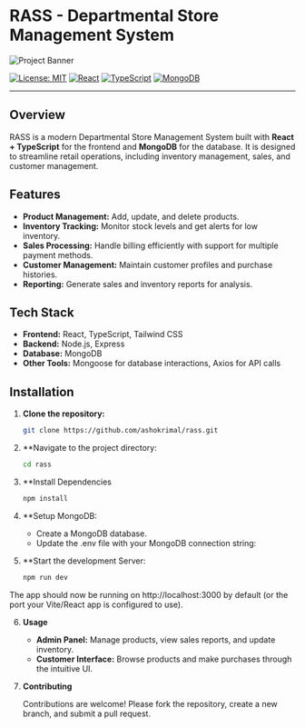 # RASS - Departmental Store Management System

![Project Banner](https://via.placeholder.com/800x200.png?text=RASS+Departmental+Store+Management+System)

[![License: MIT](https://img.shields.io/badge/License-MIT-yellow.svg)](https://opensource.org/licenses/MIT)
[![React](https://img.shields.io/badge/React-18.2.0-blue)](https://reactjs.org/)
[![TypeScript](https://img.shields.io/badge/TypeScript-5.2.2-blue)](https://www.typescriptlang.org/)
[![MongoDB](https://img.shields.io/badge/MongoDB-6.0.7-green)](https://www.mongodb.com/)

---

## Overview
RASS is a modern Departmental Store Management System built with **React + TypeScript** for the frontend and **MongoDB** for the database. It is designed to streamline retail operations, including inventory management, sales, and customer management.

## Features
- **Product Management:** Add, update, and delete products.
- **Inventory Tracking:** Monitor stock levels and get alerts for low inventory.
- **Sales Processing:** Handle billing efficiently with support for multiple payment methods.
- **Customer Management:** Maintain customer profiles and purchase histories.
- **Reporting:** Generate sales and inventory reports for analysis.

## Tech Stack
- **Frontend:** React, TypeScript, Tailwind CSS 
- **Backend:** Node.js, Express
- **Database:** MongoDB
- **Other Tools:** Mongoose for database interactions, Axios for API calls

## Installation

1. **Clone the repository:**
   ```bash
   git clone https://github.com/ashokrimal/rass.git


2. **Navigate to the project directory:
   ```bash
   cd rass

3. **Install Dependencies
    ```bash
    npm install

4. **Setup MongoDB:
	-	Create a MongoDB database.
	- Update the .env file with your MongoDB connection string:

5. **Start the development Server:
   ```bash
   npm run dev
The app should now be running on http://localhost:3000 by default (or the port your Vite/React app is configured to use).

6. **Usage**
	-	**Admin Panel:** Manage products, view sales reports, and update inventory.
	-	**Customer Interface:** Browse products and make purchases through the intuitive UI.

7. **Contributing**
   
    Contributions are welcome! Please fork the repository, create a new branch, and submit a pull request.

   
